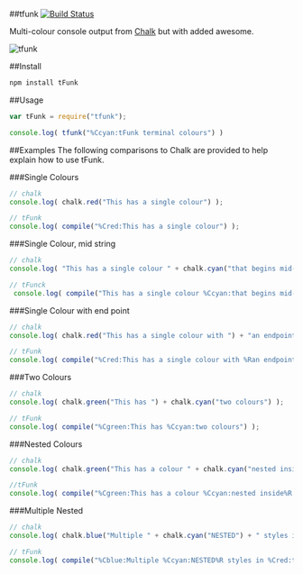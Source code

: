 ##tfunk [![Build Status](https://travis-ci.org/shakyShane/tfunk.svg)](https://travis-ci.org/shakyShane/tfunk)

Multi-colour console output from [Chalk](https://github.com/sindresorhus/chalk#styles) but with added awesome.

![tfunk](http://cl.ly/image/2H2e0e0B0v1k/Screen%20Shot%202014-07-13%20at%2001.56.26.png)

##Install

```bash
npm install tFunk
```

##Usage

```js
var tFunk = require("tfunk");

console.log( tfunk("%Ccyan:tFunk terminal colours") )
```

##Examples
The following comparisons to Chalk are provided to help explain how to use tFunk.

###Single Colours

```js
// chalk
console.log( chalk.red("This has a single colour") );

// tFunk
console.log( compile("%Cred:This has a single colour") );
```

###Single Colour, mid string

```js
// chalk
console.log( "This has a single colour " + chalk.cyan("that begins mid-string") );

// tFunck
 console.log( compile("This has a single colour %Ccyan:that begins mid-string") );
```

###Single Colour with end point

```js
// chalk
console.log( chalk.red("This has a single colour with ") + "an endpoint");

// tFunk
console.log( compile("%Cred:This has a single colour with %Ran endpoint") );
```

###Two Colours

```js
// chalk
console.log( chalk.green("This has ") + chalk.cyan("two colours") );

// tFunk
console.log( compile("%Cgreen:This has %Ccyan:two colours") );
```

###Nested Colours

```js
// chalk
console.log( chalk.green("This has a colour " + chalk.cyan("nested inside") + " another colour") );

//tFunk
console.log( compile("%Cgreen:This has a colour %Ccyan:nested inside%R another colour") );
```

###Multiple Nested

```js
// chalk
console.log( chalk.blue("Multiple " + chalk.cyan("NESTED") + " styles in " + chalk.red("the same string") + " with an ending") );

// tFunk
console.log( compile("%Cblue:Multiple %Ccyan:NESTED%R styles in %Cred:the same string%R with an ending") );
```
